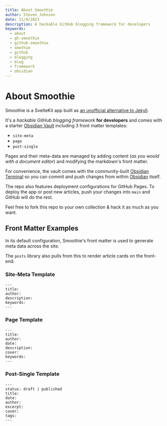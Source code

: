 ```yaml
---
title: About Smoothie
author: Steven Johnson
date: 11/9/2023
description: A hackable GitHub blogging framework for developers
keywords:
  - about
  - gh-smoothie
  - github-smoothie
  - smothie
  - github
  - blogging
  - blog
  - framework
  - obsidian
---
```

# About Smoothie

Smoothie is a SvelteKit app built as <a target="_blank" href="https://docs.github.com/en/pages/setting-up-a-github-pages-site-with-jekyll">an unofficial alternative to Jekyll</a>.

It's a *hackable GitHub blogging framework* **for developers** and comes with a starter <a target="_blank" href="https://help.obsidian.md/Files+and+folders/How+Obsidian+stores+data">Obsidian Vault</a> including 3 front matter templates:

- `site-meta`
- `page`
- `post-single`

Pages and their meta-data are managed by adding content (*as you would with a document editor*) and modifying the markdown's front matter.

For convenience, the vault comes with the community-built <a target="_blank" href="https://github.com/polyipseity/obsidian-terminal/releases/tag/3.14.0">Obsidian Terminal</a> so you can commit and push changes from within [Obsidian](https://obsidian.md) itself.

The repo also features deployment configurations for GitHub Pages. To deploy the app or post new articles, push your changes into `main` and GitHub will do the rest.

Feel free to fork this repo to your own collection & hack it as much as you want.

## Front Matter Examples

In its default configuration, Smoothie's front matter is used to generate meta data across the site. 

The `posts` library also pulls from this to render article cards on the front-end.

### Site-Meta Template

```
---
title: 
author: 
description: 
keywords:
---
```

### Page Template

```
---
title: 
author: 
date: 
description: 
cover: 
keywords:
---
```

### Post-Single Template

```
---
status: draft | published
title: 
date: 
author: 
excerpt: 
cover: 
tags:
---
```
